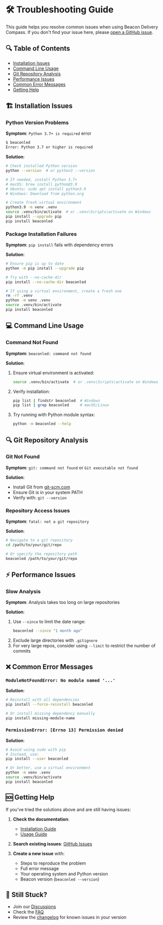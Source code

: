 # 🛠️ Troubleshooting Guide

This guide helps you resolve common issues when using Beacon Delivery Compass. If you don't find your issue here, please [open a GitHub issue](https://github.com/shrwnsan/beacon-delivery-compass/issues/new).

## 🔍 Table of Contents
- [Installation Issues](#-installation-issues)
- [Command Line Usage](#-command-line-usage)
- [Git Repository Analysis](#-git-repository-analysis)
- [Performance Issues](#-performance-issues)
- [Common Error Messages](#-common-error-messages)
- [Getting Help](#-getting-help)

## 🏗️ Installation Issues

### Python Version Problems

**Symptom**: `Python 3.7+ is required` error

```bash
$ beaconled
Error: Python 3.7 or higher is required
```

**Solution**:
```bash
# Check installed Python version
python --version  # or python3 --version

# If needed, install Python 3.7+
# macOS: brew install python@3.9
# Ubuntu: sudo apt install python3.9
# Windows: Download from python.org

# Create fresh virtual environment
python3.9 -m venv .venv
source .venv/bin/activate  # or .venv\Scripts\activate on Windows
pip install --upgrade pip
pip install beaconled
```

### Package Installation Failures

**Symptom**: `pip install` fails with dependency errors

**Solution**:
```bash
# Ensure pip is up to date
python -m pip install --upgrade pip

# Try with --no-cache-dir
pip install --no-cache-dir beaconled

# If using a virtual environment, create a fresh one
rm -rf .venv
python -m venv .venv
source .venv/bin/activate
pip install beaconled
```

## 💻 Command Line Usage

### Command Not Found

**Symptom**: `beaconled: command not found`

**Solution**:
1. Ensure virtual environment is activated:
   ```bash
   source .venv/bin/activate  # or .venv\Scripts\activate on Windows
   ```
2. Verify installation:
   ```bash
   pip list | findstr beaconled  # Windows
   pip list | grep beaconled     # macOS/Linux
   ```
3. Try running with Python module syntax:
   ```bash
   python -m beaconled --help
   ```

## 🔍 Git Repository Analysis

### Git Not Found

**Symptom**: `git: command not found` or `Git executable not found`

**Solution**:
- Install Git from [git-scm.com](https://git-scm.com/)
- Ensure Git is in your system PATH
- Verify with: `git --version`

### Repository Access Issues

**Symptom**: `fatal: not a git repository`

**Solution**:
```bash
# Navigate to a git repository
cd /path/to/your/git/repo

# Or specify the repository path
beaconled /path/to/your/git/repo
```

## ⚡ Performance Issues

### Slow Analysis

**Symptom**: Analysis takes too long on large repositories

**Solution**:
1. Use `--since` to limit the date range:
   ```bash
   beaconled --since "1 month ago"
   ```
2. Exclude large directories with `.gitignore`
3. For very large repos, consider using `--limit` to restrict the number of commits

## ❌ Common Error Messages

### `ModuleNotFoundError: No module named '...'`

**Solution**:
```bash
# Reinstall with all dependencies
pip install --force-reinstall beaconled

# Or install missing dependency manually
pip install missing-module-name
```

### `PermissionError: [Errno 13] Permission denied`

**Solution**:
```bash
# Avoid using sudo with pip
# Instead, use:
pip install --user beaconled

# Or better, use a virtual environment
python -m venv .venv
source .venv/bin/activate
pip install beaconled
```

## 🆘 Getting Help

If you've tried the solutions above and are still having issues:

1. **Check the documentation**:
   - [Installation Guide](installation.md)
   - [Usage Guide](USAGE.md)

2. **Search existing issues**:
   [GitHub Issues](https://github.com/shrwnsan/beacon-delivery-compass/issues)

3. **Create a new issue** with:
   - Steps to reproduce the problem
   - Full error message
   - Your operating system and Python version
   - Beacon version (`beaconled --version`)

## 🔄 Still Stuck?

- Join our [Discussions](https://github.com/shrwnsan/beacon-delivery-compass/discussions)
- Check the [FAQ](FAQ.md)
- Review the [changelog](../CHANGELOG.md) for known issues in your version
